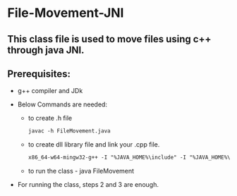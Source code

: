 # File-Movement-JNI

## This class file is used to move files using c++ through java JNI.

## Prerequisites:

- g++ compiler and JDk

- Below Commands are needed:
  - to create .h file 
    ```diff
    javac -h FileMovement.java
    ```
  
  - to create dll library file and link your .cpp file.
    ```diff
    x86_64-w64-mingw32-g++ -I "%JAVA_HOME%\include" -I "%JAVA_HOME%\include\win32" -shared -o fileCopy.dll FileCopy.cpp
    ```
    
  - to run the class - java FileMovement
  
- For running the class, steps 2 and 3 are enough.

